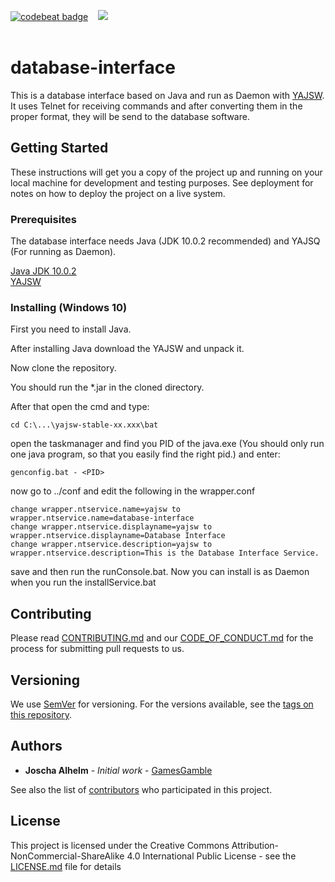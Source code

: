 <a href="https://codebeat.co/projects/github-com-albbw-database-interface-master"><img alt="codebeat badge" src="https://codebeat.co/badges/7149e145-0c9c-4c21-9e21-6db20f26c390" /></a>&nbsp;&nbsp;&nbsp;&nbsp;<a class="badge-align" href="https://www.codacy.com/app/ALBBW/database-interface?utm_source=github.com&amp;utm_medium=referral&amp;utm_content=ALBBW/database-interface&amp;utm_campaign=Badge_Grade"><img src="https://api.codacy.com/project/badge/Grade/84606e5e098c47a9ac8161de5790d194"/></a><br>&nbsp;&nbsp;&nbsp;&nbsp;

# database-interface

This is a database interface based on Java and run as Daemon with <a href="http://yajsw.sourceforge.net/">YAJSW</a>. It uses Telnet for receiving commands and after converting them in the proper format, they will be send to the database software.

## Getting Started

These instructions will get you a copy of the project up and running on your local machine for development and testing purposes. See deployment for notes on how to deploy the project on a live system.

### Prerequisites

The database interface needs Java (JDK 10.0.2 recommended) and YAJSQ (For running as Daemon).

<a href="https://www.oracle.com/technetwork/java/javase/downloads/index-jsp-138363.html#javasejdk">Java JDK 10.0.2</a><br>
<a href="http://yajsw.sourceforge.net/">YAJSW</a>

### Installing (Windows 10)

First you need to install Java.

After installing Java download the YAJSW and unpack it.

Now clone the repository.

You should run the *.jar in the cloned directory.

After that open the cmd and type:

```
cd C:\...\yajsw-stable-xx.xxx\bat
```
open the taskmanager and find you PID of the java.exe (You should only run one java program, so that you easily find the right pid.) and enter:

```
genconfig.bat - <PID>
```
now go to ../conf and edit the following in the wrapper.conf
```
change wrapper.ntservice.name=yajsw to wrapper.ntservice.name=database-interface
change wrapper.ntservice.displayname=yajsw to wrapper.ntservice.displayname=Database Interface
change wrapper.ntservice.description=yajsw to wrapper.ntservice.description=This is the Database Interface Service.
```
save and then run the runConsole.bat.
Now you can install is as Daemon when you run the installService.bat

## Contributing

Please read [CONTRIBUTING.md](https://github.com/ALBBW/database-interface/blob/master/.github/CONTRIBUTING.md) and our [CODE_OF_CONDUCT.md](https://github.com/ALBBW/database-interface/blob/master/.github/CODE_OF_CONDUCT.md) for the process for submitting pull requests to us.

## Versioning

We use [SemVer](http://semver.org/) for versioning. For the versions available, see the [tags on this repository](https://github.com/your/project/tags). 

## Authors

* **Joscha Alhelm** - *Initial work* - [GamesGamble](https://github.com/GamesGamble)

See also the list of [contributors](https://github.com/ALBBW/database-interface/contributors) who participated in this project.

## License

This project is licensed under the Creative Commons Attribution-NonCommercial-ShareAlike 4.0 International Public License - see the [LICENSE.md](https://github.com/ALBBW/database-interface/blob/master/LICENSE.md) file for details
